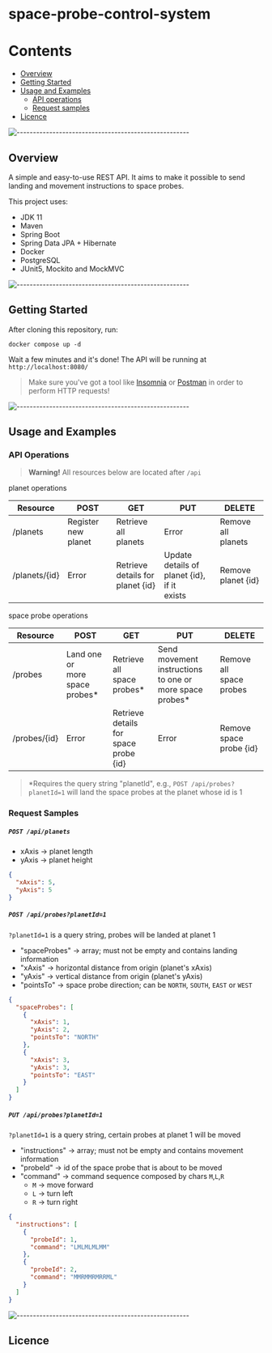 # space-probe-control-system

Contents
========

* [Overview](#overview)
* [Getting Started](#getting-started)
* [Usage and Examples](#usage-and-examples)
   * [API operations](#api-operations)
   * [Request samples](#request-samples)
* [Licence](#licence)

![-----------------------------------------------------](https://raw.githubusercontent.com/andreasbm/readme/master/assets/lines/rainbow.png)
## Overview
A simple and easy-to-use REST API. It aims to make it possible to send landing and movement instructions to space probes.

This project uses:
- JDK 11
- Maven
- Spring Boot
- Spring Data JPA + Hibernate
- Docker
- PostgreSQL
- JUnit5, Mockito and MockMVC

![-----------------------------------------------------](https://raw.githubusercontent.com/andreasbm/readme/master/assets/lines/rainbow.png)
## Getting Started
After cloning this repository, run:
```shell
docker compose up -d
```
Wait a few minutes and it's done! The API will be running at `http://localhost:8080/`

> Make sure you've got a tool like [Insomnia](https://insomnia.rest/) or [Postman](https://www.postman.com/)
> in order to perform HTTP requests!

![-----------------------------------------------------](https://raw.githubusercontent.com/andreasbm/readme/master/assets/lines/rainbow.png)
## Usage and Examples

### API Operations

> **Warning!**
> All resources below are located after `/api`

planet operations

| Resource      | POST                | GET                                 | PUT                                            | DELETE                |
|---------------|---------------------|-------------------------------------|------------------------------------------------|-----------------------|
| /planets      | Register new planet | Retrieve all<br>planets             | Error                                          | Remove all<br>planets |
| /planets/{id} | Error               | Retrieve details for<br>planet {id} | Update details of planet {id}, if it<br>exists | Remove planet {id}    |

space probe operations

| Resource     | POST                              | GET                                      | PUT                                                        | DELETE                     |
|--------------|-----------------------------------|------------------------------------------|------------------------------------------------------------|----------------------------|
| /probes      | Land one or<br>more space probes* | Retrieve all<br>space probes*            | Send movement instructions<br>to one or more space probes* | Remove all<br>space probes |
| /probes/{id} | Error                             | Retrieve details for<br>space probe {id} | Error                                                      | Remove space probe {id}    |

> *Requires the query string "planetId", e.g., `POST /api/probes?planetId=1` will land
> the space probes at the planet whose id is 1

### Request Samples

##### `POST /api/planets`

- xAxis -> planet length
- yAxis -> planet height
```json
{
  "xAxis": 5,
  "yAxis": 5
}
```
##### `POST /api/probes?planetId=1`
`?planetId=1` is a query string, probes will be landed at planet 1
- "spaceProbes" -> array; must not be empty and contains landing information
- "xAxis" -> horizontal distance from origin (planet's xAxis)
- "yAxis" -> vertical distance from origin (planet's yAxis)
- "pointsTo" -> space probe direction; can be `NORTH`, `SOUTH`, `EAST` or `WEST`
```json
{
  "spaceProbes": [
    {
      "xAxis": 1,
      "yAxis": 2,
      "pointsTo": "NORTH"
    },
    {
      "xAxis": 3,
      "yAxis": 3,
      "pointsTo": "EAST"
    }
  ]
}
```
##### `PUT /api/probes?planetId=1`
`?planetId=1` is a query string, certain probes at planet 1 will be moved
- "instructions" -> array; must not be empty and contains movement information
- "probeId" -> id of the space probe that is about to be moved
- "command" -> command sequence composed by chars `M`,`L`,`R`
  - `M` -> move forward
  - `L` -> turn left
  - `R` -> turn right
```json
{
  "instructions": [
    {
      "probeId": 1,
      "command": "LMLMLMLMM"
    },
    {
      "probeId": 2,
      "command": "MMRMMRMRRML"
    }
  ]
}
```

![-----------------------------------------------------](https://raw.githubusercontent.com/andreasbm/readme/master/assets/lines/rainbow.png)
## Licence